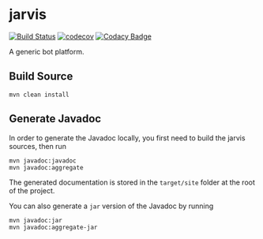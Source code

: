 jarvis
======
[![Build Status](https://travis-ci.com/SOM-Research/jarvis.svg?token=FBbqzUpaXaqnawrfdPca&branch=master)](https://travis-ci.com/SOM-Research/jarvis)
[![codecov](https://codecov.io/gh/gdaniel/jarvis/branch/master/graph/badge.svg?token=02TcDpkeLm)](https://codecov.io/gh/gdaniel/jarvis)
[![Codacy Badge](https://api.codacy.com/project/badge/Grade/8f852d0d41b24f4f9a989db243647ac2)](https://www.codacy.com?utm_source=github.com&amp;utm_medium=referral&amp;utm_content=gdaniel/jarvis&amp;utm_campaign=Badge_Grade)

A generic bot platform.

## Build Source

    mvn clean install
    
## Generate Javadoc

In order to generate the Javadoc locally, you first need to build the jarvis sources, then run

    mvn javadoc:javadoc
    mvn javadoc:aggregate
    
The generated documentation is stored in the `target/site` folder at the root of the project.

You can also generate a `jar` version of the Javadoc by running

    mvn javadoc:jar
    mvn javadoc:aggregate-jar
